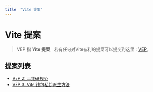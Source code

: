 ```yaml
---
title: "Vite 提案"
---
```


# Vite 提案

> VEP 指 **Vite 提案**，若有任何对Vite有利的提案可以提交到这里：[VEP](https://github.com/vitelabs/VEP)。

## 提案列表

* [VEP 2: 二维码规范](./vep-2.html)
* [VEP 3: Vite 钱包私钥派生方法](./vep-3.html)
